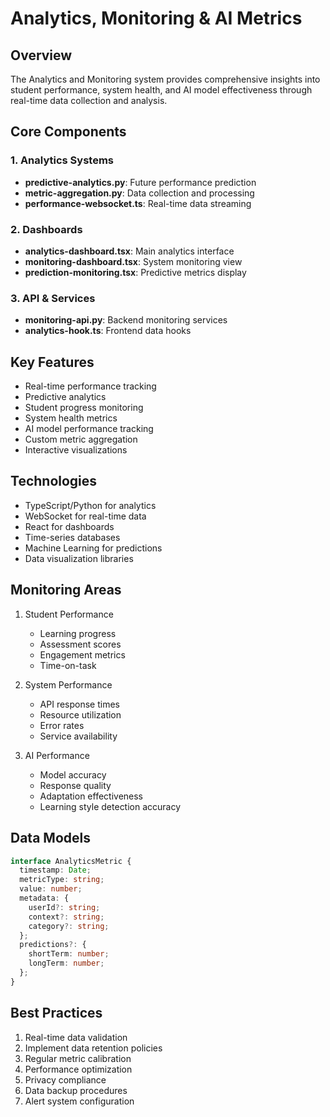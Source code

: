 # Analytics, Monitoring & AI Metrics

## Overview
The Analytics and Monitoring system provides comprehensive insights into student performance, system health, and AI model effectiveness through real-time data collection and analysis.

## Core Components

### 1. Analytics Systems
- **predictive-analytics.py**: Future performance prediction
- **metric-aggregation.py**: Data collection and processing
- **performance-websocket.ts**: Real-time data streaming

### 2. Dashboards
- **analytics-dashboard.tsx**: Main analytics interface
- **monitoring-dashboard.tsx**: System monitoring view
- **prediction-monitoring.tsx**: Predictive metrics display

### 3. API & Services
- **monitoring-api.py**: Backend monitoring services
- **analytics-hook.ts**: Frontend data hooks

## Key Features
- Real-time performance tracking
- Predictive analytics
- Student progress monitoring
- System health metrics
- AI model performance tracking
- Custom metric aggregation
- Interactive visualizations

## Technologies
- TypeScript/Python for analytics
- WebSocket for real-time data
- React for dashboards
- Time-series databases
- Machine Learning for predictions
- Data visualization libraries

## Monitoring Areas
1. Student Performance
   - Learning progress
   - Assessment scores
   - Engagement metrics
   - Time-on-task

2. System Performance
   - API response times
   - Resource utilization
   - Error rates
   - Service availability

3. AI Performance
   - Model accuracy
   - Response quality
   - Adaptation effectiveness
   - Learning style detection accuracy

## Data Models
```typescript
interface AnalyticsMetric {
  timestamp: Date;
  metricType: string;
  value: number;
  metadata: {
    userId?: string;
    context?: string;
    category?: string;
  };
  predictions?: {
    shortTerm: number;
    longTerm: number;
  };
}
```

## Best Practices
1. Real-time data validation
2. Implement data retention policies
3. Regular metric calibration
4. Performance optimization
5. Privacy compliance
6. Data backup procedures
7. Alert system configuration